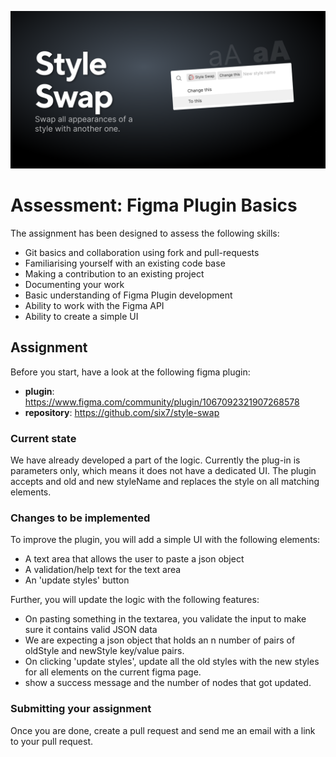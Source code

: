 ![image](https://github.com/six7/style-swap/blob/main/coverart.png?raw=true)
# Assessment: Figma Plugin Basics
The assignment has been designed to assess the following skills:
- Git basics and collaboration using fork and pull-requests
- Familiarising yourself with an existing code base
- Making a contribution to an existing project
- Documenting your work
- Basic understanding of Figma Plugin development
- Ability to work with the Figma API
- Ability to create a simple UI

## Assignment
Before you start, have a look at the following figma plugin:

- **plugin**: https://www.figma.com/community/plugin/1067092321907268578
- **repository**: https://github.com/six7/style-swap

### Current state
We have already developed a part of the logic. Currently the plug-in is parameters only, which means it does not have a dedicated UI. 
The plugin accepts and old and new styleName and replaces the style on all matching elements.

### Changes to be implemented
To improve the plugin, you will add a simple UI with the following elements:
- A text area that allows the user to paste a json object
- A validation/help text for the text area
- An 'update styles' button

Further, you will update the logic with the following features:
- On pasting something in the textarea, you validate the input to make sure it contains valid JSON data
- We are expecting a json object that holds an n number of pairs of oldStyle and newStyle key/value pairs.
- On clicking 'update styles', update all the old styles with the new styles for all elements on the current figma page.
- show a success message and the number of nodes that got updated.

### Submitting your assignment
Once you are done, create a pull request and send me an email with a link to your pull request.
